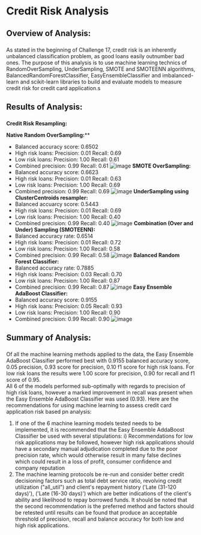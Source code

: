 # Credit Risk Analysis

## Overview of Analysis:
###
As stated in the beginning of Challenge 17, credit risk is an inherently unbalanced classification problem, as good loans easily outnumber bad ones.  The purpose of this analysis is to use machine learning technics of RandomOverSampling, UnderSampling, SMOTE and SMOTEENN algorithms, BalancedRandomForestClassifier, EasyEnsembleClassifier and imbalanced-learn and scikit-learn libraries to build and evaluate models to measure credit risk for credit card application.s

## Results of Analysis:
###

**Credit Risk Resampling:**

**Native Random OverSampling:****
- Balanced accuracy score: 0.6502
- High risk loans: Precision: 0.01  Recall: 0.69
- Low risk loans:  Precision: 1.00  Recall: 0.61
- Combined precision: 0.99  Recall:  0.61
![image](https://user-images.githubusercontent.com/86161212/138574845-fb4c3658-15eb-494d-86cf-c44a3093bb8d.png)
**SMOTE OverSampling:**
- Balanced accuracy score: 0.6623
- High risk loans: Precision: 0.01  Recall: 0.63
- Low risk loans:  Precision: 1.00  Recall: 0.69
- Combined precision: 0.99  Recall:  0.69
![image](https://user-images.githubusercontent.com/86161212/138574973-4c07f7c5-f6ae-4038-b7bb-e8b504c08acd.png)
**UnderSampling using ClusterCentroids resampler:**
- Balanced accuarcy score: 0.5443
- High risk loans: Precision: 0.01  Recall: 0.69
- Low risk loans:  Precision: 1.00  Recall: 0.40
- Combined precision: 0.99  Recall:  0.40
![image](https://user-images.githubusercontent.com/86161212/138574993-0adc2716-3183-452d-83b3-055c6ba35c31.png)
**Combination (Over and Under) Sampling (SMOTEENN):**
- Balanced accuracy rate: 0.6514
- High risk loans: Precision: 0.01  Recall: 0.72
- Low risk loans:  Precision: 1.00  Recall: 0.58
- Combined precision: 0.99  Recall:  0.58
![image](https://user-images.githubusercontent.com/86161212/138575018-a787c61b-4475-4c88-8e37-d5cfacb1cf7c.png)
**Balanced Random Forest Classifier:**
- Balanced accuracy rate: 0.7885
- High risk loans: Precision: 0.03  Recall: 0.70
- Low risk loans:  Precision: 1.00  Recall: 0.87
- Combined precision: 0.99  Recall:  0.87
![image](https://user-images.githubusercontent.com/86161212/138575039-7d2c6a6d-8e06-4304-8b83-7063777b4032.png)
**Easy Ensemble AdaBoost Classifier:**
- Balanced accuracy score: 0.9155
- High risk loans: Precision: 0.05  Recall: 0.93
- Low risk loans:  Precision: 1.00  Recall: 0.90
- Combined precision: 0.99  Recall:  0.90
![image](https://user-images.githubusercontent.com/86161212/138575090-631ceb53-07e1-4669-949b-d81a1d2d88a6.png)

## Summary of Analysis:
###
Of all the machine learning methods applied to the data, the Easy Ensemble AdaBoost Classifier performed best with 0.9155 balanced accuracy score, 0.05 precision, 0.93 score for precision, 0.10 f1 score for high risk loans.  For low risk loans the results were 1.00 score for precision, 0.90 for recall and f1 score of 0.95.  
All 6 of the models performed sub-optimally with regards to precision of high risk loans, however a marked improvement in recall was present when the Easy Ensemble AdaBoost Classifier was used (0.93).  Here are the recommendations for using machine learning to assess credit card application risk based pn analysis:
1) If one of the 6 machine learning models tested needs to be implemented, it is recommended that the Easy Ensemble AddaBoost Classifier be used with several stipulations:
    i)  Recommendations for low risk applications may be followed, however high risk applications should have a secondary manual adjudication completed due to the poor precision         rate, which would otherwise result in many false declines which could result in a loss of profit, consumer confidence and company reputation
2) The machine learning protocols be re-run and consider better credit decisioning factors such as total debt service ratio, revolving credit utilization ("all_util") and client's repayment history ('Late (31-120 days)'), ('Late (16-30 days)') which are better indications of the client's ability and likelihood to repay borrowed funds.
It should be noted that the second recommendation is the preferred method and factors should be retested until results can be found that produce an acceptable threshold of precision, recall and balance accuracy for both low and high risk applications.

